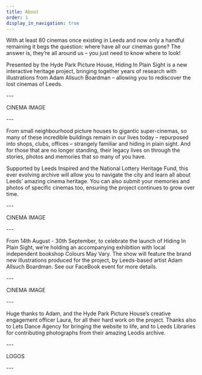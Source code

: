 ```yaml
---
title: About
order: 1
display_in_navigation: true
---
```

With at least 80 cinemas once existing in Leeds and now only a handful remaining it begs the question: where have all our cinemas gone? The answer is, they’re all around us – you just need to know where to look!

Presented by the Hyde Park Picture House, Hiding In Plain Sight is a new interactive heritage project, bringing together years of research with illustrations from Adam Allsuch Boardman – allowing you to rediscover the lost cinemas of Leeds.

\---

CINEMA IMAGE

\---

From small neighbourhood picture houses to gigantic super-cinemas, so many of these incredible buildings remain in our lives today – repurposed into shops, clubs, offices – strangely familiar and hiding in plain sight. And for those that are no longer standing, their legacy lives on through the stories, photos and memories that so many of you have.

Supported by Leeds Inspired and the National Lottery Heritage Fund, this ever evolving archive will allow you to navigate the city and learn all about Leeds’ amazing cinema heritage. You can also submit your memories and photos of specific cinemas too, ensuring the project continues to grow over time.

\---

CINEMA IMAGE

\---

From 14th August - 30th September, to celebrate the launch of Hiding In Plain Sight, we’re holding an accompanying exhibition with local independent bookshop Colours May Vary. The show will feature the brand new illustrations produced for the project, by Leeds-based artist Adam Allsuch Boardman. See our FaceBook event for more details.

\---

CINEMA IMAGE

\---

Huge thanks to Adam, and the Hyde Park Picture House’s creative engagement officer Laura, for all their hard work on the project. Thanks also to Lets Dance Agency for bringing the website to life, and to Leeds Libraries for contributing photographs from their amazing Leodis archive.

\---

LOGOS

\---